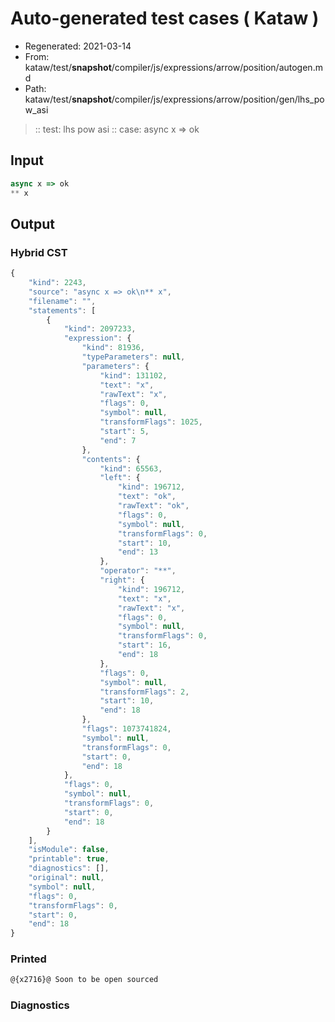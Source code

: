 # Auto-generated test cases ( Kataw )
- Regenerated: 2021-03-14
- From: kataw/test/__snapshot__/compiler/js/expressions/arrow/position/autogen.md
- Path: kataw/test/__snapshot__/compiler/js/expressions/arrow/position/gen/lhs_pow_asi
> :: test: lhs pow asi
> :: case: async x => ok
## Input

`````js
async x => ok
** x
`````

## Output

### Hybrid CST

```javascript
{
    "kind": 2243,
    "source": "async x => ok\n** x",
    "filename": "",
    "statements": [
        {
            "kind": 2097233,
            "expression": {
                "kind": 81936,
                "typeParameters": null,
                "parameters": {
                    "kind": 131102,
                    "text": "x",
                    "rawText": "x",
                    "flags": 0,
                    "symbol": null,
                    "transformFlags": 1025,
                    "start": 5,
                    "end": 7
                },
                "contents": {
                    "kind": 65563,
                    "left": {
                        "kind": 196712,
                        "text": "ok",
                        "rawText": "ok",
                        "flags": 0,
                        "symbol": null,
                        "transformFlags": 0,
                        "start": 10,
                        "end": 13
                    },
                    "operator": "**",
                    "right": {
                        "kind": 196712,
                        "text": "x",
                        "rawText": "x",
                        "flags": 0,
                        "symbol": null,
                        "transformFlags": 0,
                        "start": 16,
                        "end": 18
                    },
                    "flags": 0,
                    "symbol": null,
                    "transformFlags": 2,
                    "start": 10,
                    "end": 18
                },
                "flags": 1073741824,
                "symbol": null,
                "transformFlags": 0,
                "start": 0,
                "end": 18
            },
            "flags": 0,
            "symbol": null,
            "transformFlags": 0,
            "start": 0,
            "end": 18
        }
    ],
    "isModule": false,
    "printable": true,
    "diagnostics": [],
    "original": null,
    "symbol": null,
    "flags": 0,
    "transformFlags": 0,
    "start": 0,
    "end": 18
}
```

### Printed

```javascript
@{x2716}@ Soon to be open sourced
```

### Diagnostics

```javascript

```

